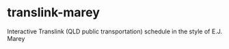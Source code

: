 # translink-marey
Interactive Translink (QLD public transportation) schedule in the style of E.J. Marey
